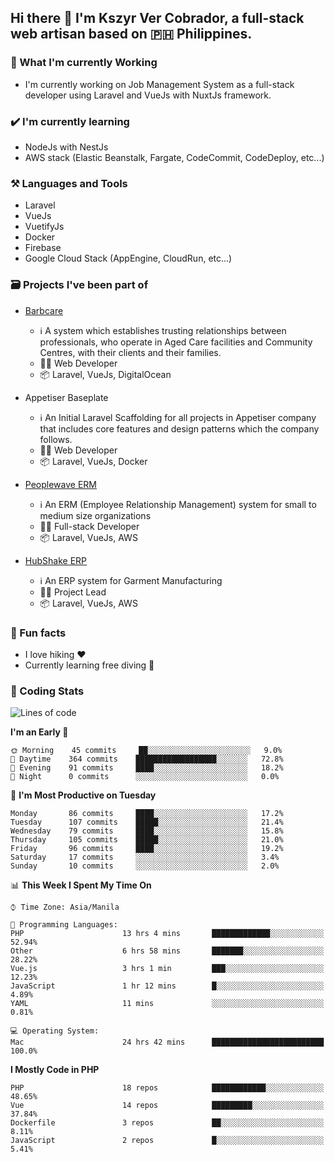 ## Hi there 👋 I'm Kszyr Ver Cobrador, a full-stack web artisan based on 🇵🇭 Philippines.

### 🚀 What I'm currently Working

- I'm currently working on Job Management System as a full-stack developer using Laravel and VueJs with NuxtJs framework.

### ✔️ I'm currently learning

- NodeJs with NestJs
- AWS stack (Elastic Beanstalk, Fargate, CodeCommit, CodeDeploy, etc...)

### ⚒️ Languages and Tools

- Laravel
- VueJs
- VuetifyJs
- Docker
- Firebase
- Google Cloud Stack (AppEngine, CloudRun, etc...)

### 🗃 Projects I've been part of

- <a href="https://appetiser.com.au/portfolio/barbcare" target="_blank">Barbcare</a>

  - ℹ️ A system which establishes trusting relationships between professionals, who operate in Aged Care facilities and Community Centres, with their clients and their families.
  - 👨‍💻 Web Developer
  - 📦 Laravel, VueJs, DigitalOcean

- Appetiser Baseplate

  - ℹ️ An Initial Laravel Scaffolding for all projects in Appetiser company that includes core features and design patterns which the company follows.
  - 👨‍💻 Web Developer
  - 📦 Laravel, VueJs, Docker

- <a href="https://peoplewave.co" target="_blank">Peoplewave ERM</a>

  - ℹ️ An ERM (Employee Relationship Management) system for small to medium size organizations
  - 👨‍💻 Full-stack Developer
  - 📦 Laravel, VueJs, AWS

- <a href="https://www.posbang.com/garment-erp" target="_blank">HubShake ERP</a>

  - ℹ️ An ERP system for Garment Manufacturing
  - 👨‍💻 Project Lead
  - 📦 Laravel, VueJs, AWS

### 🌴 Fun facts

- I love hiking ❤️
- Currently learning free diving 🥽

### 🌟 Coding Stats

<!-- WakaTime Stats -->

<!--START_SECTION:waka-->
![Lines of code](https://img.shields.io/badge/From%20Hello%20World%20I%27ve%20Written-3.4%20million%20lines%20of%20code-blue)

**I'm an Early 🐤** 

```text
🌞 Morning    45 commits     ██░░░░░░░░░░░░░░░░░░░░░░░   9.0% 
🌆 Daytime    364 commits    ██████████████████░░░░░░░   72.8% 
🌃 Evening    91 commits     ████░░░░░░░░░░░░░░░░░░░░░   18.2% 
🌙 Night      0 commits      ░░░░░░░░░░░░░░░░░░░░░░░░░   0.0%

```
📅 **I'm Most Productive on Tuesday** 

```text
Monday       86 commits     ████░░░░░░░░░░░░░░░░░░░░░   17.2% 
Tuesday      107 commits    █████░░░░░░░░░░░░░░░░░░░░   21.4% 
Wednesday    79 commits     ████░░░░░░░░░░░░░░░░░░░░░   15.8% 
Thursday     105 commits    █████░░░░░░░░░░░░░░░░░░░░   21.0% 
Friday       96 commits     ████░░░░░░░░░░░░░░░░░░░░░   19.2% 
Saturday     17 commits     ░░░░░░░░░░░░░░░░░░░░░░░░░   3.4% 
Sunday       10 commits     ░░░░░░░░░░░░░░░░░░░░░░░░░   2.0%

```


📊 **This Week I Spent My Time On** 

```text
⌚︎ Time Zone: Asia/Manila

💬 Programming Languages: 
PHP                      13 hrs 4 mins       █████████████░░░░░░░░░░░░   52.94% 
Other                    6 hrs 58 mins       ███████░░░░░░░░░░░░░░░░░░   28.22% 
Vue.js                   3 hrs 1 min         ███░░░░░░░░░░░░░░░░░░░░░░   12.23% 
JavaScript               1 hr 12 mins        █░░░░░░░░░░░░░░░░░░░░░░░░   4.89% 
YAML                     11 mins             ░░░░░░░░░░░░░░░░░░░░░░░░░   0.81%

💻 Operating System: 
Mac                      24 hrs 42 mins      █████████████████████████   100.0%

```

**I Mostly Code in PHP** 

```text
PHP                      18 repos            ████████████░░░░░░░░░░░░░   48.65% 
Vue                      14 repos            █████████░░░░░░░░░░░░░░░░   37.84% 
Dockerfile               3 repos             ██░░░░░░░░░░░░░░░░░░░░░░░   8.11% 
JavaScript               2 repos             █░░░░░░░░░░░░░░░░░░░░░░░░   5.41%

```



<!--END_SECTION:waka-->
